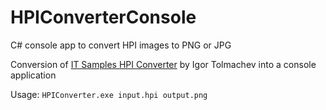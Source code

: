 # HPIConverterConsole
C# console app to convert HPI images to PNG or JPG

Conversion of [IT Samples HPI Converter](http://www.itsamples.com/hpi-converter.html) by Igor Tolmachev into a console application

Usage: ``HPIConverter.exe input.hpi output.png``
